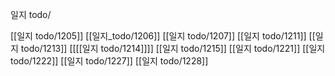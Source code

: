일지 todo/

[[일지 todo/1205]]
[[일지_todo/1206]]
[[일지 todo/1207]]
[[일지 todo/1211]]
[[일지 todo/1213]]
[[[[일지 todo/1214]]]]
[[일지 todo/1215]]
[[일지 todo/1221]]
[[일지 todo/1222]]
[[일지 todo/1227]]
[[일지 todo/1228]]